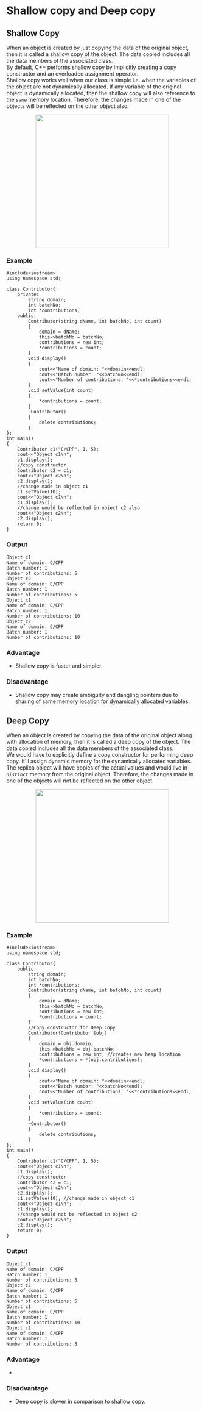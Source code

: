 # Shallow copy and Deep copy

## **Shallow Copy**

When an object is created by just copying the data of the original object, then it is called a shallow copy of the object. The data copied includes all the data members of the associated class.</br>
By default, C++ performs shallow copy by implicitly creating a copy constructor and an overloaded assignment operator.</br>
Shallow copy works well when our class is simple i.e. when the variables of the object are not dynamically allocated. If any variable of the original object is dynamically allocated, then the shallow copy will also reference to the <em>`same`</em> memory location. Therefore, the changes made in one of the objects will be reflected on the other object also.

<p align="center"> <img src="https://user-images.githubusercontent.com/61552413/135149241-49f25064-5ff7-4516-95e3-9f942d1d9792.png" height="350"> </p>

### Example

```
#include<iostream>
using namespace std;

class Contributor{
    private:
        string domain;
        int batchNo;
        int *contributions;
    public:
        Contributor(string dName, int batchNo, int count)
        {
            domain = dName;
            this->batchNo = batchNo;
            contributions = new int;
            *contributions = count;
        }
        void display()
        {
            cout<<"Name of domain: "<<domain<<endl;
            cout<<"Batch number: "<<batchNo<<endl;
            cout<<"Number of contributions: "<<*contributions<<endl;
        }
        void setValue(int count)
        {
            *contributions = count;
        }
        ~Contributor()
        {
            delete contributions;
        }
};
int main()
{
    Contributor c1("C/CPP", 1, 5);
    cout<<"Object c1\n";
    c1.display();
    //copy constructor
    Contributor c2 = c1;
    cout<<"Object c2\n";
    c2.display();
    //change made in object c1
    c1.setValue(10);
    cout<<"Object c1\n";
    c1.display();
    //change would be reflected in object c2 also
    cout<<"Object c2\n";
    c2.display();
    return 0;
}
```

### Output

```
Object c1
Name of domain: C/CPP
Batch number: 1
Number of contributions: 5
Object c2
Name of domain: C/CPP
Batch number: 1
Number of contributions: 5
Object c1
Name of domain: C/CPP
Batch number: 1
Number of contributions: 10
Object c2
Name of domain: C/CPP
Batch number: 1
Number of contributions: 10
```

### Advantage

- Shallow copy is faster and simpler.

### Disadvantage

- Shallow copy may create ambiguity and dangling pointers due to sharing of same memory location for dynamically allocated variables.

## **Deep Copy**

When an object is created by copying the data of the original object along with allocation of memory, then it is called a deep copy of the object. The data copied includes all the data members of the associated class.</br>
We would have to explicitly define a copy constructor for performing deep copy. It'll assign dynamic memory for the dynamically allocated variables.</br>
The replica object will have copies of the actual values and would live in <em>`distinct`</em> memory from the original object. Therefore, the changes made in one of the objects will not be reflected on the other object.

<p align="center"> <img src="https://user-images.githubusercontent.com/61552413/135153615-870061c4-9e15-44f3-9e51-79535e60f2f3.png" height="350"> </p>

### Example

```
#include<iostream>
using namespace std;

class Contributor{
    public:
        string domain;
        int batchNo;
        int *contributions;
        Contributor(string dName, int batchNo, int count)
        {
            domain = dName;
            this->batchNo = batchNo;
            contributions = new int;
            *contributions = count;
        }
        //Copy constructor for Deep Copy
        Contributor(Contributor &obj)
        {
            domain = obj.domain;
            this->batchNo = obj.batchNo;
            contributions = new int; //creates new heap location
            *contributions = *(obj.contributions);
        }
        void display()
        {
            cout<<"Name of domain: "<<domain<<endl;
            cout<<"Batch number: "<<batchNo<<endl;
            cout<<"Number of contributions: "<<*contributions<<endl;
        }
        void setValue(int count)
        {
            *contributions = count;
        }
        ~Contributor()
        {
            delete contributions;
        }
};
int main()
{
    Contributor c1("C/CPP", 1, 5);
    cout<<"Object c1\n";
    c1.display();
    //copy constructor
    Contributor c2 = c1;
    cout<<"Object c2\n";
    c2.display();
    c1.setValue(10); //change made in object c1
    cout<<"Object c1\n";
    c1.display();
    //change would not be reflected in object c2
    cout<<"Object c2\n";
    c2.display();
    return 0;
}
```

### Output

```
Object c1
Name of domain: C/CPP
Batch number: 1
Number of contributions: 5
Object c2
Name of domain: C/CPP
Batch number: 1
Number of contributions: 5
Object c1
Name of domain: C/CPP
Batch number: 1
Number of contributions: 10
Object c2
Name of domain: C/CPP
Batch number: 1
Number of contributions: 5
```

### Advantage

-

### Disadvantage

- Deep copy is slower in comparison to shallow copy.
